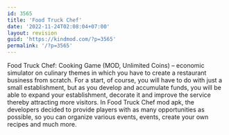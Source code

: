 ```yaml
---
id: 3565
title: 'Food Truck Chef'
date: '2022-11-24T02:08:04+07:00'
layout: revision
guid: 'https://kindmod.com/?p=3565'
permalink: '/?p=3565'
---
```


Food Truck Chef: Cooking Game (MOD, Unlimited Coins) – economic simulator on culinary themes in which you have to create a restaurant business from scratch. For a start, of course, you will have to do with just a small establishment, but as you develop and accumulate funds, you will be able to expand your establishment, decorate it and improve the service thereby attracting more visitors. In Food Truck Chef mod apk, the developers decided to provide players with as many opportunities as possible, so you can organize various events, events, create your own recipes and much more.